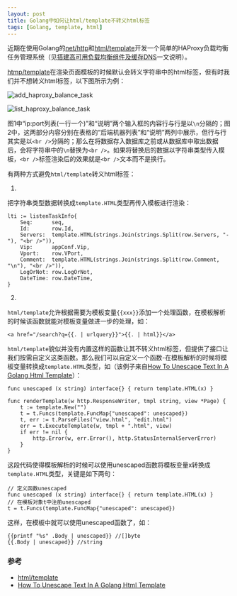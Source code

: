 ```yaml
---
layout: post 
title: Golang中如何让html/template不转义html标签
tags: [Golang, template, html]
---
```


近期在使用Golang的[net/http](http://golang.org/pkg/net/http/)和[html/template](http://golang.org/pkg/html/template/)开发一个简单的HAProxy负载均衡任务管理系统（见[搭建高可用负载均衡组件及缓存DNS](http://youngsterxyf.github.io/2013/10/16/high-availability-load-balancer-and-dns/)一文说明）。

[htmp/template](http://golang.org/pkg/html/template/)在渲染页面模板的时候默认会转义字符串中的html标签，但有时我们并不想转义html标签，以下图所示为例：

![add_haproxy_balance_task](https://raw.github.com/youngsterxyf/youngsterxyf.github.com/master/assets/pics/haproxy_task_add.jpg)

![list_haproxy_balance_task](https://raw.github.com/youngsterxyf/youngsterxyf.github.com/master/assets/pics/haproxy_task_list.jpg)

图1中“ip:port列表(一行一个)”和“说明”两个输入框的内容行与行是以`\n`分隔的；图2中，这两部分内容分别在表格的“后端机器列表”和“说明”两列中展示，但行与行其实是以`<br />`分隔的；那么在将数据存入数据库之前或从数据库中取出数据后，会将字符串中的`\n`替换为`<br />`。如果将替换后的数据以字符串类型传入模板，`<br />`标签渲染后的效果就是`<br />`文本而不是换行。

有两种方式避免`html/template`转义html标签：

1.
把字符串类型数据转换成`template.HTML`类型再传入模板进行渲染：

    lti := listenTaskInfo{
	    Seq:      seq,
	    Id:       row.Id,
	    Servers:  template.HTML(strings.Join(strings.Split(row.Servers, "-"), "<br />")),
	    Vip:      appConf.Vip,
	    Vport:    row.VPort,
	    Comment:  template.HTML(strings.Join(strings.Split(row.Comment, "\n"), "<br />")),
	    LogOrNot: row.LogOrNot,
	    DateTime: row.DateTime,
	}
    
2.
`html/template`允许根据需要为模板变量`{{xxx}}`添加一个处理函数，在模板解析的时候该函数就能对模板变量做进一步的处理，如：

    <a href="/search?q={{. | urlquery}}">{{. | html}}</a>

`html/template`貌似并没有内置这样的函数让其不转义html标签，但提供了接口让我们按需自定义这类函数。那么我们可以自定义一个函数-在模板解析的时候将模板变量转换成`template.HTML`类型，如（该例子来自[How To Unescape Text In A Golang Html Template](http://coderdave.com/view/how-to-unescape-text-in-a-golang-html-template)）：

    func unescaped (x string) interface{} { return template.HTML(x) }
 
    func renderTemplate(w http.ResponseWriter, tmpl string, view *Page) {
        t := template.New("")  
	    t = t.Funcs(template.FuncMap{"unescaped": unescaped})
	    t, err := t.ParseFiles("view.html", "edit.html")
	    err = t.ExecuteTemplate(w, tmpl + ".html", view)
	    if err != nil {
	        http.Error(w, err.Error(), http.StatusInternalServerError)
	    }
    }

这段代码使得模板解析的时候可以使用unescaped函数将模板变量x转换成`template.HTML`类型，关键是如下两句：

    // 定义函数unescaped
    func unescaped (x string) interface{} { return template.HTML(x) }
    // 在模板对象t中注册unescaped
    t = t.Funcs(template.FuncMap{"unescaped": unescaped})

这样，在模板中就可以使用unescaped函数了，如：

    {{printf "%s" .Body | unescaped}} //[]byte
    {{.Body | unescaped}} //string
    

### 参考

- [html/template](http://golang.org/pkg/html/template/)
- [How To Unescape Text In A Golang Html Template](http://coderdave.com/view/how-to-unescape-text-in-a-golang-html-template)
